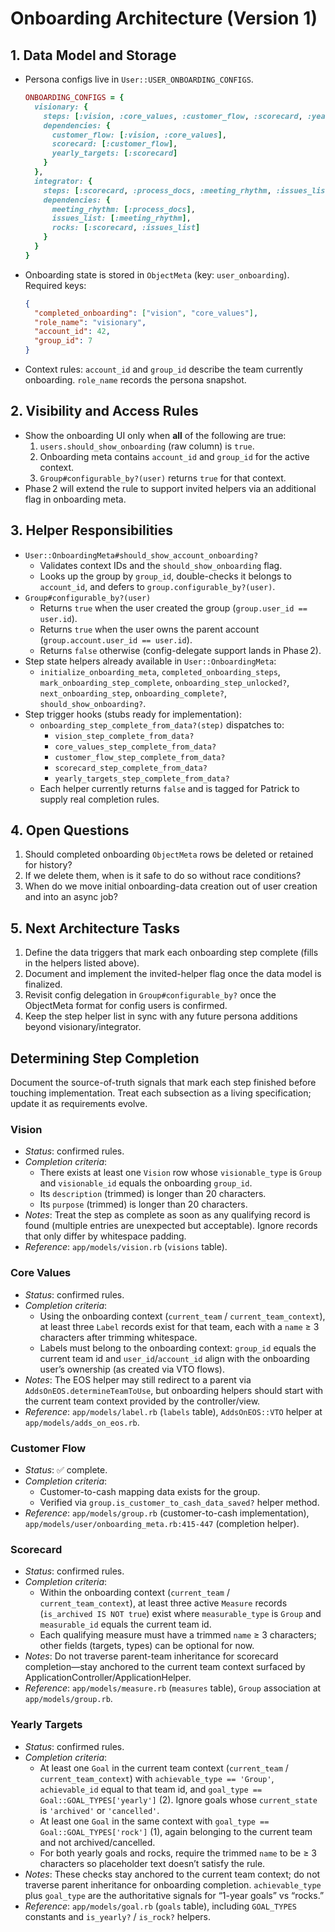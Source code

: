 # Onboarding Architecture (Version 1)

## 1. Data Model and Storage
- Persona configs live in `User::USER_ONBOARDING_CONFIGS`.
  ```ruby
  ONBOARDING_CONFIGS = {
    visionary: {
      steps: [:vision, :core_values, :customer_flow, :scorecard, :yearly_targets],
      dependencies: {
        customer_flow: [:vision, :core_values],
        scorecard: [:customer_flow],
        yearly_targets: [:scorecard]
      }
    },
    integrator: {
      steps: [:scorecard, :process_docs, :meeting_rhythm, :issues_list, :rocks],
      dependencies: {
        meeting_rhythm: [:process_docs],
        issues_list: [:meeting_rhythm],
        rocks: [:scorecard, :issues_list]
      }
    }
  }
  ```
- Onboarding state is stored in `ObjectMeta` (key: `user_onboarding`). Required keys:
  ```json
  {
    "completed_onboarding": ["vision", "core_values"],
    "role_name": "visionary",
    "account_id": 42,
    "group_id": 7
  }
  ```
- Context rules: `account_id` and `group_id` describe the team currently onboarding. `role_name` records the persona snapshot.

## 2. Visibility and Access Rules
- Show the onboarding UI only when **all** of the following are true:
  1. `users.should_show_onboarding` (raw column) is `true`.
  2. Onboarding meta contains `account_id` and `group_id` for the active context.
  3. `Group#configurable_by?(user)` returns `true` for that context.
- Phase 2 will extend the rule to support invited helpers via an additional flag in onboarding meta.

## 3. Helper Responsibilities
- `User::OnboardingMeta#should_show_account_onboarding?`
  - Validates context IDs and the `should_show_onboarding` flag.
  - Looks up the group by `group_id`, double-checks it belongs to `account_id`, and defers to `group.configurable_by?(user)`.
- `Group#configurable_by?(user)`
  - Returns `true` when the user created the group (`group.user_id == user.id`).
  - Returns `true` when the user owns the parent account (`group.account.user_id == user.id`).
  - Returns `false` otherwise (config-delegate support lands in Phase 2).
- Step state helpers already available in `User::OnboardingMeta`:
  - `initialize_onboarding_meta`, `completed_onboarding_steps`, `mark_onboarding_step_complete`, `onboarding_step_unlocked?`, `next_onboarding_step`, `onboarding_complete?`, `should_show_onboarding?`.
- Step trigger hooks (stubs ready for implementation):
  - `onboarding_step_complete_from_data?(step)` dispatches to:
    - `vision_step_complete_from_data?`
    - `core_values_step_complete_from_data?`
    - `customer_flow_step_complete_from_data?`
    - `scorecard_step_complete_from_data?`
    - `yearly_targets_step_complete_from_data?`
  - Each helper currently returns `false` and is tagged for Patrick to supply real completion rules.

## 4. Open Questions
1. Should completed onboarding `ObjectMeta` rows be deleted or retained for history?
2. If we delete them, when is it safe to do so without race conditions?
3. When do we move initial onboarding-data creation out of user creation and into an async job?

## 5. Next Architecture Tasks
1. Define the data triggers that mark each onboarding step complete (fills in the helpers listed above).
2. Document and implement the invited-helper flag once the data model is finalized.
3. Revisit config delegation in `Group#configurable_by?` once the ObjectMeta format for config users is confirmed.
4. Keep the step helper list in sync with any future persona additions beyond visionary/integrator.

## Determining Step Completion
Document the source-of-truth signals that mark each step finished before touching implementation. Treat each subsection as a living specification; update it as requirements evolve.

### Vision
- _Status_: confirmed rules.
- _Completion criteria_:
  - There exists at least one `Vision` row whose `visionable_type` is `Group` and `visionable_id` equals the onboarding `group_id`.
  - Its `description` (trimmed) is longer than 20 characters.
  - Its `purpose` (trimmed) is longer than 20 characters.
- _Notes_: Treat the step as complete as soon as any qualifying record is found (multiple entries are unexpected but acceptable). Ignore records that only differ by whitespace padding.
- _Reference_: `app/models/vision.rb` (`visions` table).

### Core Values
- _Status_: confirmed rules.
- _Completion criteria_:
  - Using the onboarding context (`current_team` / `current_team_context`), at least three `Label` records exist for that team, each with a `name` ≥ 3 characters after trimming whitespace.
  - Labels must belong to the onboarding context: `group_id` equals the current team id and `user_id`/`account_id` align with the onboarding user’s ownership (as created via VTO flows).
- _Notes_: The EOS helper may still redirect to a parent via `AddsOnEOS.determineTeamToUse`, but onboarding helpers should start with the current team context provided by the controller/view.
- _Reference_: `app/models/label.rb` (`labels` table), `AddsOnEOS::VTO` helper at `app/models/adds_on_eos.rb`.

### Customer Flow
- _Status_: ✅ complete.
- _Completion criteria_:
  - Customer-to-cash mapping data exists for the group.
  - Verified via `group.is_customer_to_cash_data_saved?` helper method.
- _Reference_: `app/models/group.rb` (customer-to-cash implementation), `app/models/user/onboarding_meta.rb:415-447` (completion helper).

### Scorecard
- _Status_: confirmed rules.
- _Completion criteria_:
  - Within the onboarding context (`current_team` / `current_team_context`), at least three active `Measure` records (`is_archived IS NOT true`) exist where `measurable_type` is `Group` and `measurable_id` equals the current team id.
  - Each qualifying measure must have a trimmed `name` ≥ 3 characters; other fields (targets, types) can be optional for now.
- _Notes_: Do not traverse parent-team inheritance for scorecard completion—stay anchored to the current team context surfaced by ApplicationController/ApplicationHelper.
- _Reference_: `app/models/measure.rb` (`measures` table), `Group` association at `app/models/group.rb`.

### Yearly Targets
- _Status_: confirmed rules.
- _Completion criteria_:
  - At least one `Goal` in the current team context (`current_team` / `current_team_context`) with `achievable_type == 'Group'`, `achievable_id` equal to that team id, and `goal_type == Goal::GOAL_TYPES['yearly']` (2). Ignore goals whose `current_state` is `'archived'` or `'cancelled'`.
  - At least one `Goal` in the same context with `goal_type == Goal::GOAL_TYPES['rock']` (1), again belonging to the current team and not archived/cancelled.
  - For both yearly goals and rocks, require the trimmed `name` to be ≥ 3 characters so placeholder text doesn’t satisfy the rule.
- _Notes_: These checks stay anchored to the current team context; do not traverse parent inheritance for onboarding completion. `achievable_type` plus `goal_type` are the authoritative signals for “1-year goals” vs “rocks.”
- _Reference_: `app/models/goal.rb` (`goals` table), including `GOAL_TYPES` constants and `is_yearly?` / `is_rock?` helpers.
